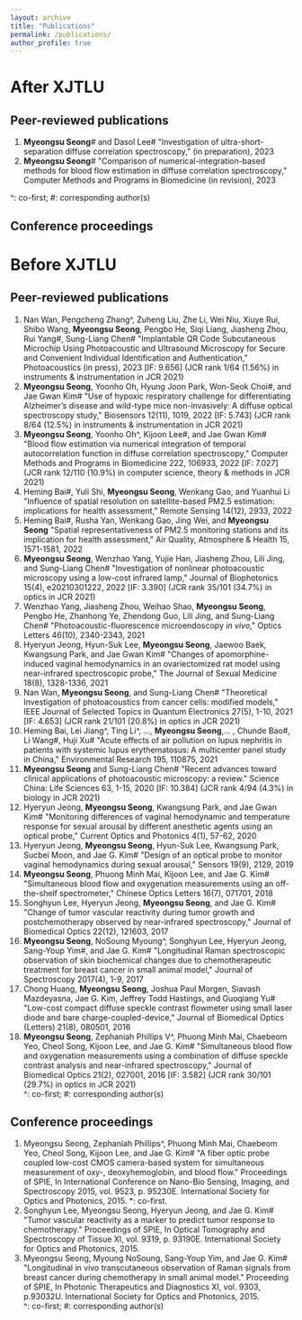 ```yaml
---
layout: archive
title: "Publications"
permalink: /publications/
author_profile: true
---
```



After XJTLU
======
Peer-reviewed publications
------
1. **Myeongsu Seong**# and Dasol Lee# "Investigation of ultra-short-separation diffuse correlation spectroscopy," (in preparation), 2023
1. **Myeongsu Seong**# "Comparison of numerical-integration-based methods for blood flow estimation in diffuse correlation spectroscopy," Computer Methods and Programs in Biomedicine (in revision), 2023

^: co-first; #: corresponding author(s)

Conference proceedings
------

Before XJTLU
======
Peer-reviewed publications
------
1. Nan Wan, Pengcheng Zhang^, Zuheng Liu, Zhe Li, Wei Niu, Xiuye Rui, Shibo Wang, **Myeongsu Seong**, Pengbo He, Siqi Liang, Jiasheng Zhou, Rui Yang#, Sung-Liang Chen# "Implantable QR Code Subcutaneous Microchip Using Photoacoustic and Ultrasound Microscopy for Secure and Convenient Individual Identification and Authentication," Photoacoustics (in press), 2023 [IF: 9.656] (JCR rank 1/64 (1.56%) in instruments & instrumentation in JCR 2021)
1. **Myeongsu Seong**, Yoonho Oh, Hyung Joon Park, Won-Seok Choi#, and Jae Gwan Kim# "Use of hypoxic respiratory challenge for differentiating Alzheimer’s disease and wild-type mice non-invasively: A diffuse optical spectroscopy study," Biosensors 12(11), 1019, 2022 [IF: 5.743] (JCR rank 8/64 (12.5%) in instruments & instrumentation in JCR 2021)
1. **Myeongsu Seong**, Yoonho Oh^, Kijoon Lee#, and Jae Gwan Kim# "Blood flow estimation via numerical integration of temporal autocorrelation function in diffuse correlation spectroscopy," Computer Methods and Programs in Biomedicine 222, 106933, 2022 [IF: 7.027] (JCR rank 12/110 (10.9%) in computer science, theory & methods in JCR 2021)
1. Heming Bai#, Yuli Shi, **Myeongsu Seong**, Wenkang Gao, and Yuanhui Li "Influence of spatial resolution on satellite-based PM2.5 estimation: implications for health assessment," Remote Sensing 14(12), 2933, 2022
1. Heming Bai#, Rusha Yan, Wenkang Gao, Jing Wei, and **Myeongsu Seong** "Spatial representativeness of PM2.5 monitoring stations and its implication for health assessment," Air Quality, Atmosphere & Health 15, 1571-1581, 2022
1. **Myeongsu Seong**, Wenzhao Yang, Yujie Han, Jiasheng Zhou, Lili Jing, and Sung-Liang Chen# "Investigation of nonlinear photoacoustic microscopy using a low-cost infrared lamp," Journal of Biophotonics 15(4), e20210301222, 2022 [IF: 3.390] (JCR rank 35/101 (34.7%) in optics in JCR 2021)
1. Wenzhao Yang, Jiasheng Zhou, Weihao Shao, **Myeongsu Seong**, Pengbo He, Zhanhong Ye, Zhendong Guo, Lili Jing, and Sung-Liang Chen# "Photoacoustic-fluorescence microendoscopy *in vivo*," Optics Letters 46(10), 2340-2343, 2021
1. Hyeryun Jeong, Hyun-Suk Lee, **Myeongsu Seong**, Jaewoo Baek, Kwangsung Park, and Jae Gwan Kim# "Changes of apomorphine-induced vaginal hemodynamics in an ovariectomized rat model using near-infrared spectroscopic probe," The Journal of Sexual Medicine 18(8), 1328-1336, 2021
1. Nan Wan, **Myeongsu Seong**, and Sung-Liang Chen# "Theoretical Investigation of photoacoustics from cancer cells: modified models," IEEE Journal of Selected Topics in Quantum Electronics 27(5), 1-10, 2021 [IF: 4.653] (JCR rank 21/101 (20.8%) in optics in JCR 2021)
1. Heming Bai, Lei Jiang^, Ting Li^, ..., **Myeongsu Seong**,... , Chunde Bao#, Li Wang#, Huji Xu# "Acute effects of air pollution on lupus nephritis in patients with systemic lupus erythematosus: A multicenter panel study in China," Environmental Research 195, 110875, 2021
1. **Myeongsu Seong** and Sung-Liang Chen# "Recent advances toward clinical applications of photoacoustic microscopy: a review." Science China: Life Sciences 63, 1-15, 2020 [IF: 10.384] (JCR rank 4/94 (4.3%) in biology in JCR 2021)
1. Hyeryun Jeong, **Myeongsu Seong**, Kwangsung Park, and Jae Gwan Kim# "Monitoring differences of vaginal hemodynamic and temperature response for sexual arousal by different anesthetic agents using an optical probe," Current Optics and Photonics 4(1), 57-62, 2020
1. Hyeryun Jeong, **Myeongsu Seong**, Hyun-Suk Lee, Kwangsung Park, Sucbei Moon, and Jae G. Kim# "Design of an optical probe to monitor vaginal hemodynamics during sexual arousal," Sensors 19(9), 2129, 2019
1. **Myeongsu Seong**, Phuong Minh Mai, Kijoon Lee, and Jae G. Kim# "Simultaneous blood flow and oxygenation measurements using an off-the-shelf spectrometer," Chinese Optics Letters 16(7), 071701, 2018
1. Songhyun Lee, Hyeryun Jeong, **Myeongsu Seong**, and Jae G. Kim# "Change of tumor vascular reactivity during tumor growth and postchemotherapy observed by near-infrared spectroscopy," Journal of Biomedical Optics 22(12), 121603, 2017
1. **Myeongsu Seong**, NoSoung Myoung^, Songhyun Lee, Hyeryun Jeong, Sang-Youp Yim#, and Jae G. Kim# "Longitudinal Raman spectroscopic observation of skin biochemical changes due to chemotherapeutic treatment for breast cancer in small animal model," Journal of Spectroscopy 2017(4), 1-9, 2017
1. Chong Huang, **Myeongsu Seong**, Joshua Paul Morgen, Siavash Mazdeyasna, Jae G. Kim, Jeffrey Todd Hastings, and Guoqiang Yu# "Low-cost compact diffuse speckle contrast flowmeter using small laser diode and bare charge-coupled-device," Journal of Biomedical Optics (Letters) 21(8), 080501, 2016
1. **Myeongsu Seong**, Zephaniah Phillips V^, Phuong Minh Mai, Chaebeom Yeo, Cheol Song, Kijoon Lee, and Jae G. Kim# "Simultaneous blood flow and oxygenation measurements using a combination of diffuse speckle contrast analysis and near-infrared spectroscopy," Journal of Biomedical Optics 21(2), 027001, 2016 [IF: 3.582] (JCR rank 30/101 (29.7%) in optics in JCR 2021)  
^: co-first; #: corresponding author(s)

Conference proceedings
------
1. Myeongsu Seong, Zephaniah Phillips^, Phuong Minh Mai, Chaebeom Yeo, Cheol Song, Kijoon Lee, and Jae G. Kim# "A fiber optic probe coupled low-cost CMOS camera-based system for simultaneous measurement of oxy-, deoxyhemoglobin, and blood flow." Proceedings of SPIE, In International Conference on Nano-Bio Sensing, Imaging, and Spectroscopy 2015, vol. 9523, p. 95230E. International Society for Optics and Photonics, 2015. *: co-first.
1. Songhyun Lee, Myeongsu Seong, Hyeryun Jeong, and Jae G. Kim# "Tumor vascular reactivity as a marker to predict tumor response to chemotherapy." Proceedings of SPIE, In Optical Tomography and Spectroscopy of Tissue XI, vol. 9319, p. 93190E. International Society for Optics and Photonics, 2015.
1. Myeongsu Seong, Myoung NoSoung, Sang-Youp Yim, and Jae G. Kim# "Longitudinal in vivo transcutaneous observation of Raman signals from breast cancer during chemotherapy in small animal model." Proceeding of SPIE, In Photonic Therapeutics and Diagnostics XI, vol. 9303, p.93032U. International Society for Optics and Photonics, 2015.  
^: co-first; #: corresponding author(s)
